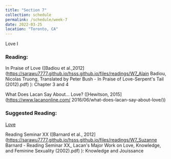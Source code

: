 ```yaml
---
title: "Section 7"
collection: schedule
permalink: /schedule/week-7
date: 2022-03-25
location: "Toronto, CA"
---
```


Love I


### Reading:

In Praise of Love ([Badiou et al.,2012](https://sarawu7777.github.io/hsss.github.io/files/readings/W7_Alain Badiou, Nicolas Truong, Translated by Peter Bush - In Praise of Love-Serpent's Tail (2012).pdf)
): Chapter 3 and 4

 What Does Lacan Say About... Love? ([Hewitson, 2015](https://www.lacanonline.com/ 2016/06/what-does-lacan-say-about-love/))


### Suggested Reading:
 
[Love](https://nosubject.com/Love)

Reading Seminar XX ([Barnard et al., 2012](https://sarawu7777.github.io/hsss.github.io/files/readings/W7_Suzanne Barnard - Reading Seminar XX_ Lacan's Major Work on Love, Knowledge, and Feminine Sexuality (2002).pdf)
): Knowledge and Jouissance
